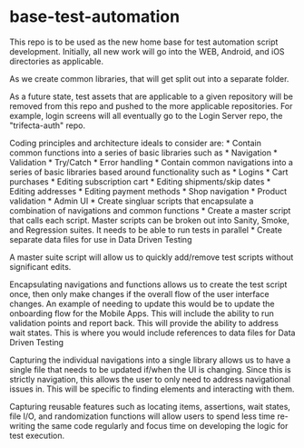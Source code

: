# base-test-automation
This repo is to be used as the new home base for test automation script development.  Initially, all new work will go into the WEB, Android, and iOS directories as applicable.  

As we create common libraries, that will get split out into a separate folder.  

As a future state, test assets that are applicable to a given repository will be removed from this repo and pushed to the more applicable repositories.  For example, login screens will all eventually go to the Login Server repo, the "trifecta-auth" repo.  

Coding principles and architecture ideals to consider are:
	* Contain common functions into a series of basic libraries such as
		* Navigation
		* Validation
		* Try/Catch
		* Error handling
	* Contain common navigations into a series of basic libraries based around functionality such as
		* Logins
		* Cart purchases
		* Editing subscription cart
		* Editing shipments/skip dates
		* Editing addresses
		* Editing payment methods
		* Shop navigation
		* Product validation
		* Admin UI
	* Create singluar scripts that encapsulate a combination of navigations and common functions
	* Create a master script that calls each script.  Master scripts can be broken out into Sanity, Smoke, and Regression suites.  It needs to be able to run tests in parallel
	* Create separate data files for use in Data Driven Testing

A master suite script will allow us to quickly add/remove test scripts without significant edits.

Encapsulating navigations and functions allows us to create the test script once, then only make changes if the overall flow of the user interface changes.  An example of needing to update this would be to update the onboarding flow for the Mobile Apps.  This will include the ability to run validation points and report back.  This will provide the ability to address wait states.  This is where you would include references to data files for Data Driven Testing

Capturing the individual navigations into a single library allows us to have a single file that needs to be updated if/when the UI is changing.  Since this is strictly navigation, this allows the user to only need to address navigational issues in.  This will be specific to finding elements and interacting with them.

Capturing reusable features such as locating items, assertions, wait states, file I/O, and randomization functions will allow users to spend less time re-writing the same code regularly and focus time on developing the logic for test execution.